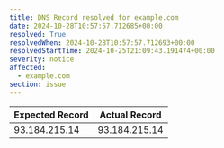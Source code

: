 ```yaml
---
title: DNS Record resolved for example.com
date: 2024-10-28T10:57:57.712685+00:00
resolved: True
resolvedWhen: 2024-10-28T10:57:57.712693+00:00
resolvedStartTime: 2024-10-25T21:09:43.191474+00:00
severity: notice
affected:
  - example.com
section: issue
---
```


| Expected Record  | Actual Record  |
|------------------|----------------|
| 93.184.215.14 | 93.184.215.14 |
